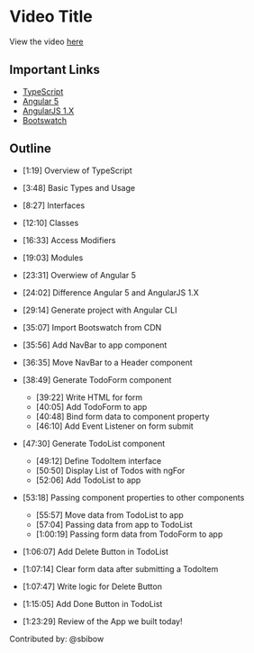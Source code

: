 # Video Title

View the video [here](https://www.youtube.com/watch?v=kChBiDhdSVA)

## Important Links

- [TypeScript](https://www.typescriptlang.org/)
- [Angular 5](https://angular.io/)
- [AngularJS 1.X](https://angularjs.org/)
- [Bootswatch](https://bootswatch.com/)

## Outline

- [1:19] Overview of TypeScript
- [3:48] Basic Types and Usage
- [8:27] Interfaces
- [12:10] Classes
- [16:33] Access Modifiers
- [19:03] Modules

- [23:31] Overwiew of Angular 5
- [24:02] Difference Angular 5 and AngularJS 1.X
- [29:14] Generate project with Angular CLI
- [35:07] Import Bootswatch from CDN
- [35:56] Add NavBar to app component
- [36:35] Move NavBar to a Header component
- [38:49] Generate TodoForm component
  - [39:22] Write HTML for form
  - [40:05] Add TodoForm to app
  - [40:48] Bind form data to component property
  - [46:10] Add Event Listener on form submit
- [47:30] Generate TodoList component
  - [49:12] Define TodoItem interface
  - [50:50] Display List of Todos with ngFor
  - [52:06] Add TodoList to app
- [53:18] Passing component properties to other components
  - [55:57] Move data from TodoList to app
  - [57:04] Passing data from app to TodoList
  - [1:00:19] Passing form data from TodoForm to app
- [1:06:07] Add Delete Button in TodoList
- [1:07:14] Clear form data after submitting a TodoItem
- [1:07:47] Write logic for Delete Button
- [1:15:05] Add Done Button in TodoList
- [1:23:29] Review of the App we built today!

Contributed by: @sbibow
